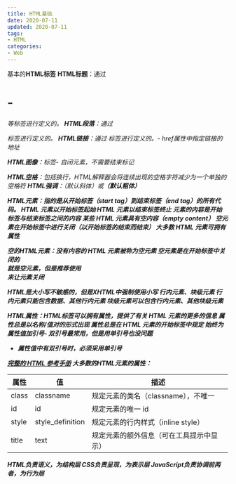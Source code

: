 ```yaml
---
title: HTML基础
date: 2020-07-11
updated: 2020-07-11
tags:
- HTML
categories:
- Web
---
```


基本的**HTML标签**
**HTML标题**：通过 <h1> - <h6> 等标签进行定义的。
**HTML段落**：通过 <p> 标签进行定义的。
**HTML链接**：通过 <a> 标签进行定义的。- href属性中指定链接的地址

**HTML图像**：<img>标签- 自闭元素，不需要结束标记

**HTML空格**：包括换行，HTML解释器会将连续出现的空格字符减少为一个单独的空格符
**HTML强调**：<em>（默认斜体）或<strong>（默认粗体）


**HTML元素**：指的是从开始标签（start tag）到结束标签（end tag）的所有代码。
HTML 元素以**开始标签**起始
HTML 元素以**结束标签**终止
**元素的内容**是开始标签与结束标签之间的内容
某些 HTML 元素具有**空内容（empty content）**
空元素**在开始标签中进行关闭**（以开始标签的结束而结束）
大多数 HTML 元素可拥有**属性**

**空的HTML元素**：没有内容的 HTML 元素被称为空元素
空元素是在开始标签中关闭的
<br>就是空元素，但是推荐使用<br />来让元素关闭

HTML是**大小写不敏感**的，但是XHTML中**强制**使用小写
**行内元素**、**块级元素**
行内元素只能包含数据、其他行内元素
块级元素可以包含行内元素、其他块级元素


**HTML属性**：HTML标签可以拥有**属性**，提供了有关 HTML 元素的**更多的信息**
属性总是以**名称/值对**的形式出现
属性总是在 HTML 元素的**开始标签**中规定
**始终为属性值加引号**- 双引号最常用，但是用单引号也没问题
- 属性值中有双引号时，必须采用单引号



[完整的 HTML 参考手册](https://www.w3school.com.cn/tags/index.asp)
大多数的HTML元素的属性：

| 属性 | 值 | 描述 |
| --- | --- | --- |
| class | classname | 规定元素的类名（classname），不唯一 |
| id | id | 规定元素的唯一 id |
| style | style_definition | 规定元素的行内样式（inline style） |
| title | text | 规定元素的额外信息（可在工具提示中显示） |


**HTML**负责**语义**，为结构层
**CSS**负责**呈现**，为表示层
**JavaScript**负责**协调前两者**，为行为层
